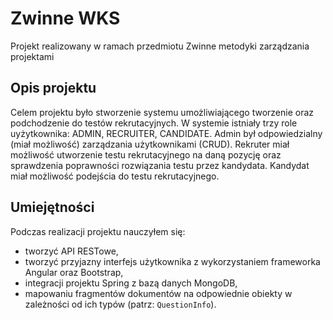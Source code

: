 # Zwinne WKS
Projekt realizowany w ramach przedmiotu Zwinne metodyki zarządzania projektami

## Opis projektu
Celem projektu było stworzenie systemu umożliwiającego tworzenie oraz podchodzenie do testów rekrutacyjnych. W systemie istniały trzy role uyżytkownika: ADMIN, RECRUITER, CANDIDATE. Admin był odpowiedzialny (miał możliwość) zarządzania użytkownikami (CRUD). Rekruter miał możliwość utworzenie testu rekrutacyjnego na daną pozycję oraz sprawdzenia poprawności rozwiązania testu przez kandydata. Kandydat miał możliwość podejścia do testu rekrutacyjnego.

## Umiejętności
Podczas realizacji projektu nauczyłem się:
 - tworzyć API RESTowe,
 - tworzyć przyjazny interfejs użytkownika z wykorzystaniem frameworka Angular oraz Bootstrap,
 - integracji projektu Spring z bazą danych MongoDB,
 - mapowaniu fragmentów dokumentów na odpowiednie obiekty w zależności od ich typów (patrz: `QuestionInfo`).
